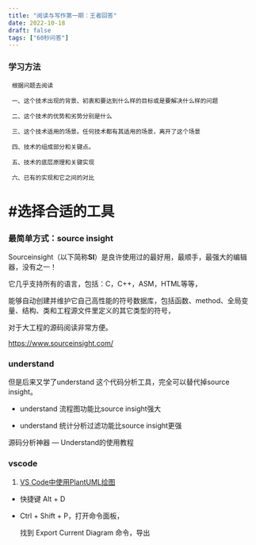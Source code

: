 ```yaml
---
title: "阅读与写作第一期：王者回答"
date: 2022-10-18
draft: false
tags: ["60秒问答"]
---
```


### 学习方法

~~~
 根据问题去阅读 
 
 一、这个技术出现的背景、初衷和要达到什么样的目标或是要解决什么样的问题

 二、这个技术的优势和劣势分别是什么 

 三、这个技术适用的场景。任何技术都有其适用的场景，离开了这个场景

 四、技术的组成部分和关键点。

 五、技术的底层原理和关键实现

 六、已有的实现和它之间的对比

~~~



# #选择合适的工具



### 最简单方式：source insight 



Sourceinsight（以下简称**SI**）是良许使用过的最好用，最顺手，最强大的编辑器，没有之一！

它几乎支持所有的语言，包括：C，C++，ASM，HTML等等，

能够自动创建并维护它自己高性能的符号数据库，包括函数、method、全局变量、结构、类和工程源文件里定义的其它类型的符号，

对于大工程的源码阅读非常方便。

https://www.sourceinsight.com/





### understand 



但是后来又学了understand 这个代码分析工具，完全可以替代掉source insight。

- understand 流程图功能比source insight强大

- understand 统计分析过滤功能比source insight更强

  

源码分析神器 — Understand的使用教程

### vscode

1. [VS Code中使用PlantUML绘图](https://blog.csdn.net/stone0823/article/details/100058365#:~:text=%E9%A6%96%E5%85%88%E5%9C%A8%20VS%20Code%20%E4%B8%AD%E5%AE%89%E8%A3%85%20PlantUML%20%E6%89%A9%E5%B1%95%EF%BC%8C%E6%96%B9%E6%B3%95%E5%90%8C%E5%AE%89%E8%A3%85%E5%85%B6%E4%BB%96%E6%89%A9%E5%B1%95%E7%9B%B8%E5%90%8C%E3%80%82%20%E6%89%93%E5%BC%80%20Extensions,Graphviz%20%E7%9A%84%E5%AE%98%E7%BD%91%20%28https%3A%2F%2Fgraphviz.gitlab.io%2F_pages%2FDownload%2FDownload_windows.html%29%20%E4%B8%8B%E8%BD%BD%20Graphviz%20%E8%BD%AF%E4%BB%B6%E7%9A%84%20msi%20%E6%96%87%E4%BB%B6%EF%BC%8C%E7%84%B6%E5%90%8E%E5%AE%89%E8%A3%85%E3%80%82)

-  快捷键 Alt + D

- Ctrl + Shift + P，打开命令面板，

  找到 Export Current Diagram 命令，导出
